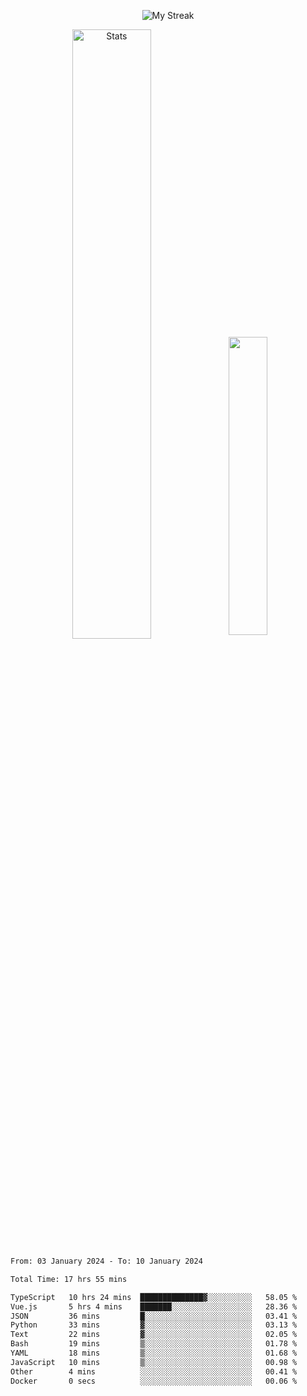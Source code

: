 <p align="center">
<picture>
  <source media="(prefers-color-scheme: dark)" srcset="http://github-readme-streak-stats.herokuapp.com?user=semolik&theme=dark&hide_border=true&background=DD272700">
  <img alt="My Streak" src="http://github-readme-streak-stats.herokuapp.com?user=semolik&hide_border=true">
</picture>
</p>
<div align="center">
  <picture>
    <source media="(prefers-color-scheme: dark)" srcset="https://github-readme-stats.vercel.app/api?username=semolik&show_icons=true&bg_color=DD272700&hide_border=true&theme=dark">
        <img alt="Stats" src="https://github-readme-stats.vercel.app/api?username=semolik&show_icons=true&bg_color=DD272700&hide_border=true" width="50%" >
  </picture>
  <sup>
  <picture>
  <source media="(prefers-color-scheme: dark)" srcset="https://github-readme-stats.vercel.app/api/top-langs/?username=semolik&layout=compact&hide_border=true&bg_color=DD272700&theme=dark">
  <img src="https://github-readme-stats.vercel.app/api/top-langs/?username=semolik&layout=compact&hide_border=true" width="35%" />
  </picture>
  </sup>
</div>
<!--START_SECTION:waka-->

```txt
From: 03 January 2024 - To: 10 January 2024

Total Time: 17 hrs 55 mins

TypeScript   10 hrs 24 mins  ██████████████▓░░░░░░░░░░   58.05 %
Vue.js       5 hrs 4 mins    ███████░░░░░░░░░░░░░░░░░░   28.36 %
JSON         36 mins         █░░░░░░░░░░░░░░░░░░░░░░░░   03.41 %
Python       33 mins         ▓░░░░░░░░░░░░░░░░░░░░░░░░   03.13 %
Text         22 mins         ▓░░░░░░░░░░░░░░░░░░░░░░░░   02.05 %
Bash         19 mins         ▒░░░░░░░░░░░░░░░░░░░░░░░░   01.78 %
YAML         18 mins         ▒░░░░░░░░░░░░░░░░░░░░░░░░   01.68 %
JavaScript   10 mins         ▒░░░░░░░░░░░░░░░░░░░░░░░░   00.98 %
Other        4 mins          ░░░░░░░░░░░░░░░░░░░░░░░░░   00.41 %
Docker       0 secs          ░░░░░░░░░░░░░░░░░░░░░░░░░   00.06 %
```

<!--END_SECTION:waka-->


